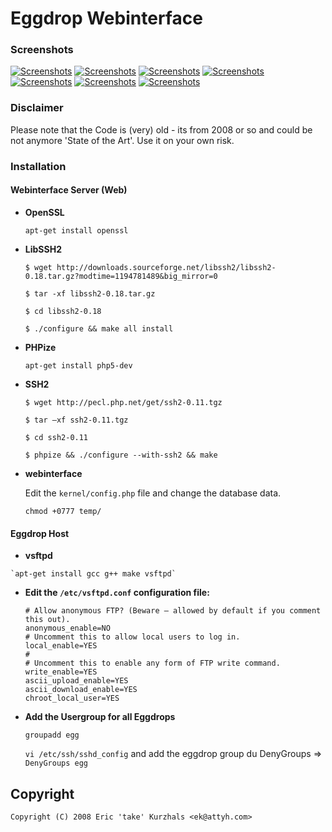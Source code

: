 Eggdrop Webinterface
====================

### Screenshots

[![Screenshots](http://www.kurzhals.info/wp-content/gallery/eggdrop-webinterface/thumbs/thumbs_1_user_suche.png)](http://www.kurzhals.info/wp-content/gallery/eggdrop-webinterface/1_user_suche.png)
[![Screenshots](http://www.kurzhals.info/wp-content/gallery/eggdrop-webinterface/thumbs/thumbs_2_new_user.png)](http://www.kurzhals.info/wp-content/gallery/eggdrop-webinterface/2_new_user.png)
[![Screenshots](http://www.kurzhals.info/wp-content/gallery/eggdrop-webinterface/thumbs/thumbs_3_rootserver_edit.png)](http://www.kurzhals.info/wp-content/gallery/eggdrop-webinterface/3_rootserver_edit.png)
[![Screenshots](http://www.kurzhals.info/wp-content/gallery/eggdrop-webinterface/thumbs/thumbs_4_rootserver_vhost_edit.png)](http://www.kurzhals.info/wp-content/gallery/eggdrop-webinterface/4_rootserver_vhost_edit.png)
[![Screenshots](http://www.kurzhals.info/wp-content/gallery/eggdrop-webinterface/thumbs/thumbs_5_eggdrop_anlegen.png)](http://www.kurzhals.info/wp-content/gallery/eggdrop-webinterface/5_eggdrop_anlegen.png)
[![Screenshots](http://www.kurzhals.info/wp-content/gallery/eggdrop-webinterface/thumbs/thumbs_6_eggdrop_edit.png)](http://www.kurzhals.info/wp-content/gallery/eggdrop-webinterface/6_eggdrop_edit.png)
[![Screenshots](http://www.kurzhals.info/wp-content/gallery/eggdrop-webinterface/thumbs/thumbs_7_eggdrop_user_config_edit.png)](http://www.kurzhals.info/wp-content/gallery/eggdrop-webinterface/7_eggdrop_user_config_edit.png)

### Disclaimer

Please note that the Code is (very) old - its from 2008 or so and could be not anymore 'State of the Art'. Use it on your own risk.

### Installation

####  **Webinterface Server (Web)**
    
  * **OpenSSL**
    
    `apt-get install openssl`

  * **LibSSH2**

    `$ wget http://downloads.sourceforge.net/libssh2/libssh2-0.18.tar.gz?modtime=1194781489&big_mirror=0`
    
    `$ tar -xf libssh2-0.18.tar.gz`
    
    `$ cd libssh2-0.18`
    
    `$ ./configure && make all install`

  * **PHPize**

    `apt-get install php5-dev`
    
  * **SSH2**
   
    `$ wget http://pecl.php.net/get/ssh2-0.11.tgz`

    `$ tar –xf ssh2-0.11.tgz`

    `$ cd ssh2-0.11`

    `$ phpize && ./configure --with-ssh2 && make`
    
  * **webinterface**
   
    Edit the `kernel/config.php` file and change the database data.

    `chmod +0777 temp/`


#### **Eggdrop Host**
  *  **vsftpd**
    
    `apt-get install gcc g++ make vsftpd`

  * **Edit the `/etc/vsftpd.conf` configuration 
    file:**
    
        # Allow anonymous FTP? (Beware – allowed by default if you comment this out).
        anonymous_enable=NO
        # Uncomment this to allow local users to log in.
        local_enable=YES
        #
        # Uncomment this to enable any form of FTP write command.
        write_enable=YES
        ascii_upload_enable=YES
        ascii_download_enable=YES
        chroot_local_user=YES

  * **Add the Usergroup for all Eggdrops**
  
    `groupadd egg`
    
    `vi /etc/ssh/sshd_config` and add the eggdrop group du DenyGroups => `DenyGroups egg`

## Copyright

    Copyright (C) 2008 Eric 'take' Kurzhals <ek@attyh.com>
